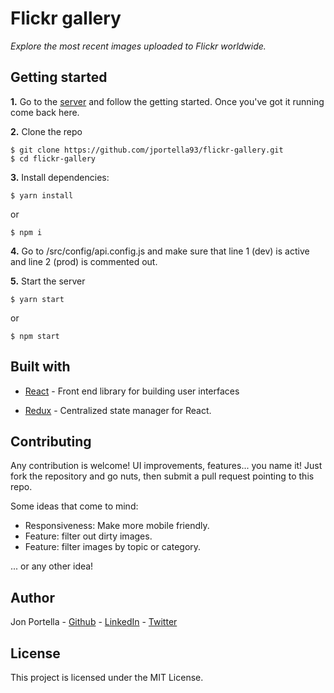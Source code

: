 # Flickr gallery

*Explore the most recent images uploaded to Flickr worldwide.*



## Getting started

**1.** Go to the [server](https://github.com/jportella93/flickr-gallery-server) and follow the getting started. Once you've got it running come back here.

**2.** Clone the repo

````
$ git clone https://github.com/jportella93/flickr-gallery.git
$ cd flickr-gallery
````

**3.** Install dependencies:

```
$ yarn install
```

or

    $ npm i

**4.** Go to /src/config/api.config.js and make sure that line 1 (dev) is active and line 2 (prod) is commented out.

**5.** Start the server

```
$ yarn start
```

or

    $ npm start



## Built with

* [React](https://github.com/facebook/react) - Front end library for building user interfaces

* [Redux](https://github.com/reduxjs/redux) - Centralized state manager for React.

  


## Contributing

Any contribution is welcome! UI improvements, features... you name it! Just fork the repository and go nuts, then submit a pull request pointing to this repo.

Some ideas that come to mind:
  - Responsiveness: Make more mobile friendly.
  - Feature: filter out dirty images.
  - Feature: filter images by topic or category.

... or any other idea!



## Author

Jon Portella - [Github](https://github.com/jportella93) - [LinkedIn](https://www.linkedin.com/in/jonportella/) - [Twitter](https://twitter.com/jportella93)




## License

This project is licensed under the MIT License.

